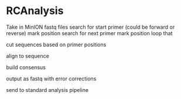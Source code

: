 # RCAnalysis

Take in MinION fastq files
search for start primer (could be forward or reverse)
mark position
search for next primer
mark position
loop that

cut sequences based on primer positions

align to sequence

build consensus

output as fastq with error corrections

send to standard analysis pipeline
